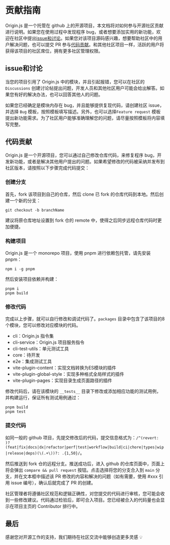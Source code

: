 # 贡献指南

Origin.js 是一个托管在 github 上的开源项目，本文档将对如何参与开源社区贡献进行说明。如果您在使用过程中发现程序 bug，或者想要添加实用的新功能，欢迎在社区中提出[issue和讨论](#issue和讨论)。如果您对该项目源码感兴趣，想要帮助社区中的用户解决问题，也可以提交 PR 参与[代码贡献](#代码贡献)。和其他社区项目一样，活跃的用户将获得该项目的社区席位，拥有更多社区管理权限。

## issue和讨论

当您的项目引用了 Origin.js 中的模块，并且引起报错，您可以在社区的 `Discussions` 创建讨论帖提出问题，开发人员和其他社区用户可能会给出解答。如果您有好的解决办法，也可以回答其他人的问题。

如果您已经确定是模块内存在 bug，并且能够提供复现代码，请创建社区 issue，并选择 `Bug` 模板，按照模板填写描述。另外，也可以选择`Feature request` 模板提出新功能需求。为了社区用户能够准确理解您的问题，请尽量按照模板将内容填写完整。

## 代码贡献

Origin.js 是一个开源项目，您可以通过自己修改仓库代码，来修复程序 bug，开发新功能，或者是解决其他用户提出的问题。如果希望修改的代码被采纳并发布到社区版本，请按照以下步骤完成代码提交：

### 创建分支

首先，fork 该项目到自己的仓库，然后 clone 已 fork 的仓库代码到本地。然后创建一个新的分支：

```shell
git checkout -b branchName
```

建议将原仓库地址设置到 fork 仓的 remote 中，使得之后同步远程仓库代码时更加便捷。

### 构建项目

Origin.js 是一个 monorepo 项目，使用 pnpm 进行依赖包托管，请先安装 pnpm：

```shell
npm i -g pnpm
```

然后安装项目依赖并构建：

```shell
pnpm i
pnpm build
```

### 修改代码

完成以上步骤，就可以自行修改和调试代码了。`packages` 目录中包含了该项目的8个模块，您可以修改对应模块的代码。

- cli：Origin.js 指令集
- cli-service：Origin.js 项目服务指令
- cli-test-utils：单元测试工具
- core：待开发
- e2e：集成测试工具
- vite-plugin-content：实现文档转换为ES模块的插件
- vite-plugin-global-style：实现多种格式全局样式的插件
- vite-plugin-pages：实现目录生成页面路径的插件

修改代码后，请在该模块的 `__tests__` 目录下修改或添加相应功能的测试用例，并构建运行，保证所有测试用例通过：

```shell
pnpm build
pnpm test
```

### 提交代码

如同一般的 github 项目，先提交修改后的代码，提交信息格式为：`/^(revert: )?(feat|fix|docs|dx|refactor|perf|test|workflow|build|ci|chore|types|wip|release|deps)(\(.+\))?: .{1,50}/`。

然后推送到 fork 仓的远程分支。推送成功后，进入 github 的仓库页面中，页面上将会弹出 `compare && pull request` 按钮。点击选择将您的分支合入到 `main` 分支，并在文本框中描述该 PR 修改的内容和解决的问题（如有需要，使用 #xxx 引用 issue 编号），确认后就完成了 PR 的创建。

社区管理者将遵循社区规范和逻辑正确性，对您提交的代码进行审核，您可能会收到一些修改建议。代码通过检验后，即可合入项目。您已经被合入的代码量也会显示在项目主页的 Contributor 排行中。

## 最后

感谢您对开源工作的支持，我们期待在社区交流中能够创造更多灵感 💡
